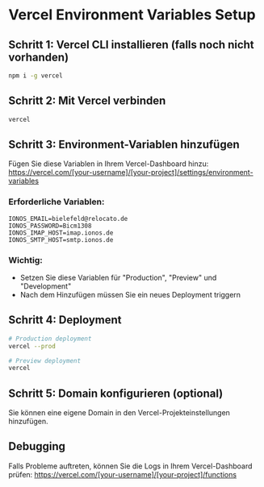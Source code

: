 # Vercel Environment Variables Setup

## Schritt 1: Vercel CLI installieren (falls noch nicht vorhanden)
```bash
npm i -g vercel
```

## Schritt 2: Mit Vercel verbinden
```bash
vercel
```

## Schritt 3: Environment-Variablen hinzufügen

Fügen Sie diese Variablen in Ihrem Vercel-Dashboard hinzu:
https://vercel.com/[your-username]/[your-project]/settings/environment-variables

### Erforderliche Variablen:

```
IONOS_EMAIL=bielefeld@relocato.de
IONOS_PASSWORD=Bicm1308
IONOS_IMAP_HOST=imap.ionos.de
IONOS_SMTP_HOST=smtp.ionos.de
```

### Wichtig:
- Setzen Sie diese Variablen für "Production", "Preview" und "Development"
- Nach dem Hinzufügen müssen Sie ein neues Deployment triggern

## Schritt 4: Deployment
```bash
# Production deployment
vercel --prod

# Preview deployment
vercel
```

## Schritt 5: Domain konfigurieren (optional)
Sie können eine eigene Domain in den Vercel-Projekteinstellungen hinzufügen.

## Debugging
Falls Probleme auftreten, können Sie die Logs in Ihrem Vercel-Dashboard prüfen:
https://vercel.com/[your-username]/[your-project]/functions